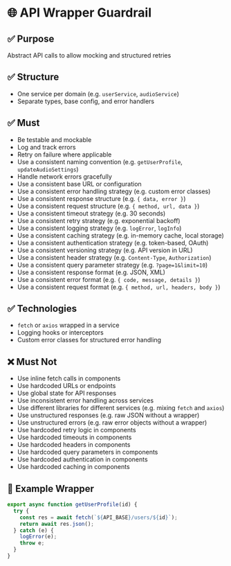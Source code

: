 # 🌐 API Wrapper Guardrail

## ✅ Purpose
Abstract API calls to allow mocking and structured retries

## ✅ Structure
- One service per domain (e.g. `userService`, `audioService`)
- Separate types, base config, and error handlers

## ✅ Must
- Be testable and mockable
- Log and track errors
- Retry on failure where applicable
- Use a consistent naming convention (e.g. `getUserProfile`, `updateAudioSettings`)
- Handle network errors gracefully
- Use a consistent base URL or configuration
- Use a consistent error handling strategy (e.g. custom error classes)
- Use a consistent response structure (e.g. `{ data, error }`)
- Use a consistent request structure (e.g. `{ method, url, data }`)
- Use a consistent timeout strategy (e.g. 30 seconds)
- Use a consistent retry strategy (e.g. exponential backoff)
- Use a consistent logging strategy (e.g. `logError`, `logInfo`)
- Use a consistent caching strategy (e.g. in-memory cache, local storage)
- Use a consistent authentication strategy (e.g. token-based, OAuth)
- Use a consistent versioning strategy (e.g. API version in URL)
- Use a consistent header strategy (e.g. `Content-Type`, `Authorization`)
- Use a consistent query parameter strategy (e.g. `?page=1&limit=10`)
- Use a consistent response format (e.g. JSON, XML)
- Use a consistent error format (e.g. `{ code, message, details }`)
- Use a consistent request format (e.g. `{ method, url, headers, body }`)


## ✅ Technologies
- `fetch` or `axios` wrapped in a service
- Logging hooks or interceptors
- Custom error classes for structured error handling

## ❌ Must Not
- Use inline fetch calls in components
- Use hardcoded URLs or endpoints
- Use global state for API responses
- Use inconsistent error handling across services
- Use different libraries for different services (e.g. mixing `fetch` and `axios`)
- Use unstructured responses (e.g. raw JSON without a wrapper)
- Use unstructured errors (e.g. raw error objects without a wrapper)
- Use hardcoded retry logic in components
- Use hardcoded timeouts in components
- Use hardcoded headers in components
- Use hardcoded query parameters in components
- Use hardcoded authentication in components
- Use hardcoded caching in components


## 📌 Example Wrapper
```ts
export async function getUserProfile(id) {
  try {
    const res = await fetch(`${API_BASE}/users/${id}`);
    return await res.json();
  } catch (e) {
    logError(e);
    throw e;
  }
}
```

